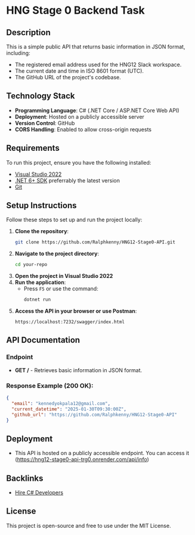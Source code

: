 ﻿# HNG Stage 0 Backend Task

## Description
This is a simple public API that returns basic information in JSON format, including:
- The registered email address used for the HNG12 Slack workspace.
- The current date and time in ISO 8601 format (UTC).
- The GitHub URL of the project's codebase.

## Technology Stack
- **Programming Language**: C# (.NET Core / ASP.NET Core Web API)
- **Deployment**: Hosted on a publicly accessible server
- **Version Control**: GitHub
- **CORS Handling**: Enabled to allow cross-origin requests

## Requirements
To run this project, ensure you have the following installed:
- [Visual Studio 2022](https://visualstudio.microsoft.com/)
- [.NET 6+ SDK](https://dotnet.microsoft.com/en-us/download) preferrably the latest version
- [Git](https://git-scm.com/)

## Setup Instructions
Follow these steps to set up and run the project locally:

1. **Clone the repository**:
   ```sh
   git clone https://github.com/Ralphkenny/HNG12-Stage0-API.git
   ```
2. **Navigate to the project directory**:
   ```sh
   cd your-repo
   ```
3. **Open the project in Visual Studio 2022**
4. **Run the application**:
   - Press `F5` or use the command:
     ```sh
     dotnet run
     ```
5. **Access the API in your browser or use Postman**:
   ```
   https://localhost:7232/swagger/index.html
   ```

## API Documentation
### Endpoint
- **GET /** - Retrieves basic information in JSON format.

### Response Example (200 OK):
```json
{
  "email": "kennedyokpala12@gmail.com",
  "current_datetime": "2025-01-30T09:30:00Z",
  "github_url": "https://github.com/Ralphkenny/HNG12-Stage0-API"
}
```

## Deployment
- This API is hosted on a publicly accessible endpoint. You can access it (https://hng12-stage0-api-trg0.onrender.com/api/info)

## Backlinks
- [Hire C# Developers](https://hng.tech/hire/csharp-developers)


## License
This project is open-source and free to use under the MIT License.
